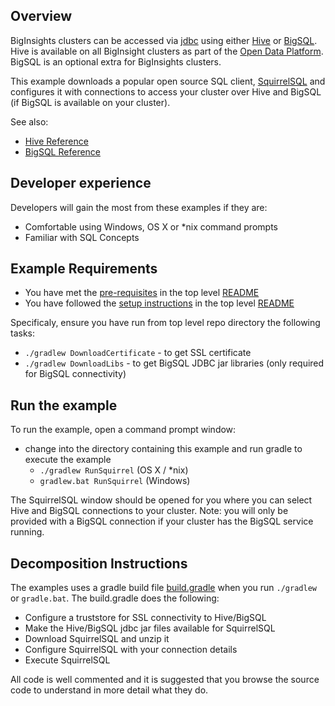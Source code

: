 ## Overview

BigInsights clusters can be accessed via [jdbc](https://en.wikipedia.org/wiki/Java_Database_Connectivity) using either [Hive](https://hive.apache.org/) or [BigSQL](http://www.ibm.com/support/knowledgecenter/SSPT3X_4.2.0/com.ibm.swg.im.infosphere.biginsights.analyze.doc/doc/bigsql_analyzingbigdata.html).  Hive is available on all BigInsight clusters as part of the [Open Data Platform](https://www.odpi.org/).  BigSQL is an optional extra for BigInsights clusters.

This example downloads a popular open source SQL client, [SquirrelSQL](http://squirrel-sql.sourceforge.net/) and configures it with connections to access your cluster over Hive and BigSQL (if BigSQL is available on your cluster).


See also:

- [Hive Reference](https://cwiki.apache.org/confluence/display/Hive/LanguageManual)
- [BigSQL Reference](http://www.ibm.com/support/knowledgecenter/SSPT3X_4.2.0/com.ibm.swg.im.infosphere.biginsights.db2biga.doc/doc/biga_intro.html)

## Developer experience

Developers will gain the most from these examples if they are:

- Comfortable using Windows, OS X or *nix command prompts
- Familiar with SQL Concepts

## Example Requirements

- You have met the [pre-requisites](../../README.md#pre-requisites) in the top level [README](../../README.md)
- You have followed the [setup instructions](../../README.md#setup-instructions) in the top level [README](../../README.md)

Specificaly, ensure you have run from top level repo directory the following tasks:

- `./gradlew DownloadCertificate` - to get SSL certificate
- `./gradlew DownloadLibs` - to get BigSQL JDBC jar libraries (only required for BigSQL connectivity)

## Run the example

To run the example, open a command prompt window:

   - change into the directory containing this example and run gradle to execute the example
      - `./gradlew RunSquirrel` (OS X / *nix)
      - `gradlew.bat RunSquirrel` (Windows)

The SquirrelSQL window should be opened for you where you can select Hive and BigSQL connections to your cluster. Note: you will only be provided with a BigSQL connection if your cluster has the BigSQL service running.

 
## Decomposition Instructions

The examples uses a gradle build file [build.gradle](./build.gradle) when you run `./gradlew` or `gradle.bat`.  The build.gradle does the following:

- Configure a truststore for SSL connectivity to Hive/BigSQL
- Make the Hive/BigSQL jdbc jar files available for SquirrelSQL
- Download SquirrelSQL and unzip it
- Configure SquirrelSQL with your connection details
- Execute SquirrelSQL

All code is well commented and it is suggested that you browse the source code to understand in more detail what they do.


